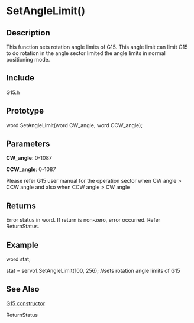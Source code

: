 # SetAngleLimit() #

## Description ##
This function sets rotation angle limits of G15. This angle limit can limit G15 to do rotation in the angle sector limited the angle limits in normal positioning mode.


## Include ##
G15.h

## Prototype ##
word SetAngleLimit(word CW\_angle, word CCW\_angle);

## Parameters ##
**CW\_angle**: 0-1087

**CCW\_angle**: 0-1087


Please refer G15 user manual for the operation sector when CW angle > CCW angle and also when CCW angle > CW angle

## Returns ##
Error status in word. If return is non-zero, error occurred. Refer ReturnStatus.

## Example ##
word stat;

stat = servo1.SetAngleLimit(100, 256);  //sets rotation angle limits of G15

## See Also ##
[G15 constructor](http://code.google.com/p/cytron-g15-shield/wiki/G15)


ReturnStatus
